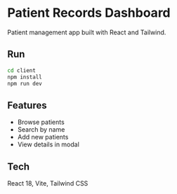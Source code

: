 # Patient Records Dashboard

Patient management app built with React and Tailwind.

## Run

```bash
cd client
npm install
npm run dev
```

## Features

- Browse patients
- Search by name
- Add new patients
- View details in modal

## Tech

React 18, Vite, Tailwind CSS
